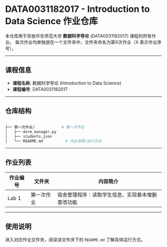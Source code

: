 # DATA0031182017 - Introduction to Data Science 作业仓库

本仓库用于存放华东师范大学 **数据科学导论** (DATA0031182017) 课程的所有作业。
每次作业均单独放在一个文件夹中，文件夹命名为第X次作业（X 表示作业序号）。

---

## 课程信息

- **课程名称**: 数据科学导论 (Introduction to Data Science)
- **课程编号**: DATA0031182017

---

## 仓库结构

```bash
.
├── 第一次作业/            # 第一次作业
│   ├── dorm_manager.py
│   ├── students.json
│   └── README.md          # 作业说明/运行方法
````

---

## 作业列表

| 作业编号  | 文件夹   | 内容简介                     |
| ----- | ----- | ------------------------ |
| Lab 1 | 第一次作业 | 宿舍管理程序：读取学生信息、实现基本增删查改功能 |

---

## 使用说明

进入对应作业文件夹，阅读该文件夹下的 `README.md` 了解具体运行方式。